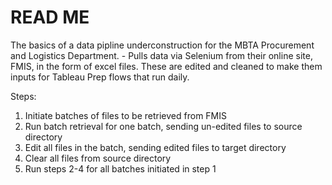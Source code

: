 # READ ME

The basics of a data pipline underconstruction for the MBTA Procurement and Logistics Department. - Pulls data via Selenium from their online site, FMIS, in the form of excel files. These are edited and cleaned to make them inputs for Tableau Prep flows that run daily. 

Steps: 

1. Initiate batches of files to be retrieved from FMIS
2. Run batch retrieval for one batch, sending un-edited files to source directory
3. Edit all files in the batch, sending edited files to target directory
4. Clear all files from source directory
5. Run steps 2-4 for all batches initiated in step 1
